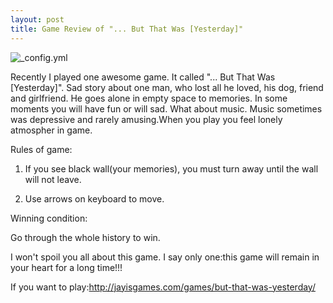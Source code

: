 ```yaml
---
layout: post
title: Game Review of "... But That Was [Yesterday]"
---
```


![_config.yml](http://www.blogcdn.com/www.switched.com/media/2010/11/btwy6-1291078380.jpg)

Recently I played one awesome game. It called "... But That Was [Yesterday]". Sad story about one man, who lost all he loved, his dog, friend and girlfriend. He goes alone in empty space to memories. In some moments you will have fun or will sad. What about music. Music sometimes was depressive and rarely amusing.When you play you feel lonely atmospher in game.

Rules of game:

1) If you see black wall(your memories), you must turn away until the wall will not leave.

2) Use arrows on keyboard to move.

Winning condition:

Go through the whole history to win.

I won't spoil you all about this game. I say only one:this game will remain in your heart for a long time!!!

If you want to play:http://jayisgames.com/games/but-that-was-yesterday/
